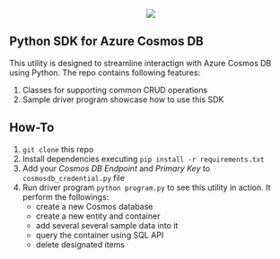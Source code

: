 
<p align="center">
  <img src="https://jixjiastorage.blob.core.windows.net/blog-resources/cosmos-sdk-for-python/title.jpg">
</p>

## Python SDK for Azure Cosmos DB
This utility is designed to streamline interactign with Azure Cosmos DB using Python. The repo contains following features:

1. Classes for supporting common CRUD operations
2. Sample driver program showcase how to use this SDK


## How-To

1. `git clone` this repo
2. Install dependencies executing `pip install -r requirements.txt`
3. Add your *Cosmos DB Endpoint* and *Primary Key* to `cosmosdb_credential.py` file
4. Run driver program `python program.py` to see this utility in action. It perform the followings:
    - create a new Cosmos database 
    - create a new entity and container 
    - add several several sample data into it
    - query the container using SQL API
    - delete designated items
